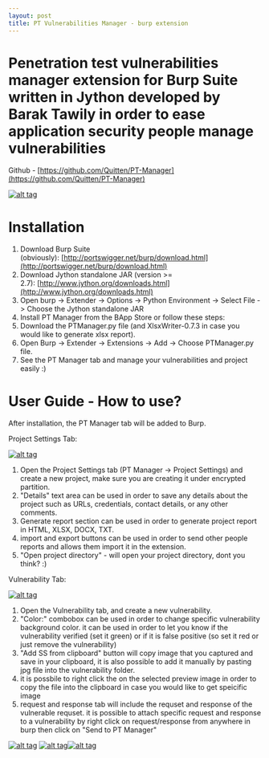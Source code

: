 ```yaml
---
layout: post
title: PT Vulnerabilities Manager - burp extension
---
```


Penetration test vulnerabilities manager extension for Burp Suite written in Jython developed by Barak Tawily in order to ease application security people manage vulnerabilities
=================================================================================================================================================================================

Github - [https://github.com/Quitten/PT-Manager](https://github.com/Quitten/PT-Manager)

[![alt tag](https://raw.githubusercontent.com/Quitten/PT-Manager/master/images/general.png)](https://raw.githubusercontent.com/Quitten/PT-Manager/master/images/general.png)

Installation
===========

1.  Download Burp Suite (obviously): [http://portswigger.net/burp/download.html](http://portswigger.net/burp/download.html)
2.  Download Jython standalone JAR (version >= 2.7): [http://www.jython.org/downloads.html](http://www.jython.org/downloads.html)
3.  Open burp -> Extender -> Options -> Python Environment -> Select File -> Choose the Jython standalone JAR
4.  Install PT Manager from the BApp Store or follow these steps:
5.  Download the PTManager.py file (and XlsxWriter-0.7.3 in case you would like to generate xlsx report).
6.  Open Burp -> Extender -> Extensions -> Add -> Choose PTManager.py file.
7.  See the PT Manager tab and manage your vulnerabilities and project easily :)

[](https://github.com/Quitten/PT-Manager#user-guide---how-to-use)User Guide - How to use?
=========================================================================================

After installation, the PT Manager tab will be added to Burp.

Project Settings Tab:

[![alt tag](https://raw.githubusercontent.com/Quitten/PT-Manager/master/images/project_settings.png)](https://raw.githubusercontent.com/Quitten/PT-Manager/master/images/project_settings.png)

1.  Open the Project Settings tab (PT Manager -> Project Settings) and create a new project, make sure you are creating it under encrypted partition.
2.  "Details" text area can be used in order to save any details about the project such as URLs, credentials, contact details, or any other comments.
3.  Generate report section can be used in order to generate project report in HTML, XLSX, DOCX, TXT.
4.  import and export buttons can be used in order to send other people reports and allows them import it in the extension.
5.  "Open project directory" - will open your project directory, dont you think? :)

Vulnerability Tab:

[![alt tag](https://raw.githubusercontent.com/Quitten/PT-Manager/master/images/vulnerability.png)](https://raw.githubusercontent.com/Quitten/PT-Manager/master/images/vulnerability.png)

1.  Open the Vulnerability tab, and create a new vulnerability.
2.  "Color:" combobox can be used in order to change specific vulnerability background color. it can be used in order to let you know if the vulnerability verified (set it green) or if it is false positive (so set it red or just remove the vulnerability)
3.  "Add SS from clipboard" button will copy image that you captured and save in your clipboard, it is also possible to add it manually by pasting jpg file into the vulnerability folder.
4.  it is possbile to right click the on the selected preview image in order to copy the file into the clipboard in case you would like to get speicific image
5.  request and response tab will include the requset and response of the vulnerable requset. it is possible to attach specific request and response to a vulnerability by right click on request/response from anywhere in burp then click on "Send to PT Manager"

[![alt tag](https://raw.githubusercontent.com/Quitten/PT-Manager/master/images/send%20to.png)](https://raw.githubusercontent.com/Quitten/PT-Manager/master/images/send%20to.png) [![alt tag](https://raw.githubusercontent.com/Quitten/PT-Manager/master/images/select.png)](https://raw.githubusercontent.com/Quitten/PT-Manager/master/images/select.png)[![alt tag](https://raw.githubusercontent.com/Quitten/PT-Manager/master/images/request.png)](https://raw.githubusercontent.com/Quitten/PT-Manager/master/images/request.png)
